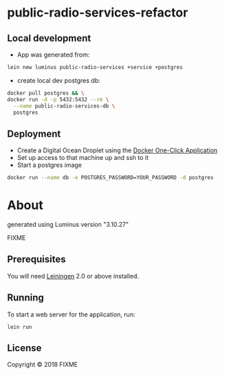 # public-radio-services-refactor

## Local development
- App was generated from:
```bash
lein new luminus public-radio-services +service +postgres
```
- create local dev postgres db:
```bash
docker pull postgres && \
docker run -d -p 5432:5432 --rm \
  --name public-radio-services-db \
  postgres
```

## Deployment
- Create a Digital Ocean Droplet using the [Docker One-Click Application](https://www.digitalocean.com/docs/one-clicks/docker/)
- Set up access to that machine up and ssh to it
- Start a postgres image
```bash
docker run --name db -e POSTGRES_PASSWORD=YOUR_PASSWORD -d postgres
```

# About
generated using Luminus version "3.10.27"

FIXME

## Prerequisites

You will need [Leiningen][1] 2.0 or above installed.

[1]: https://github.com/technomancy/leiningen

## Running

To start a web server for the application, run:

    lein run

## License

Copyright © 2018 FIXME
